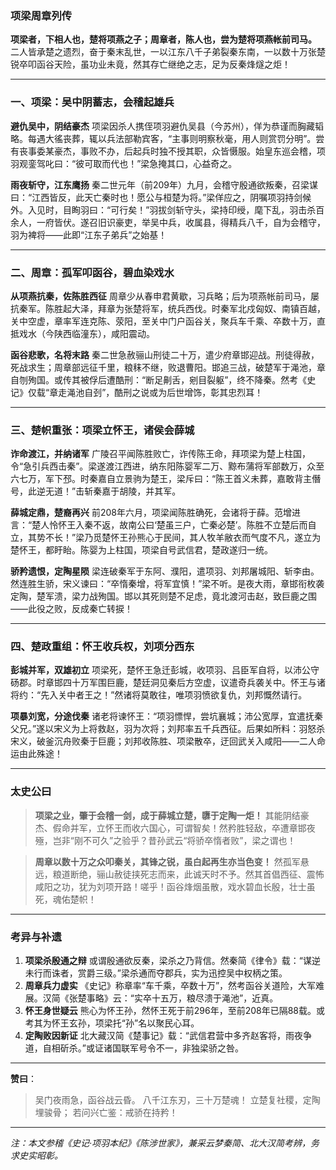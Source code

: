 ### **项梁周章列传**

**项梁者，下相人也，楚将项燕之子；周章者，陈人也，尝为楚将项燕帐前司马。** 二人皆承楚之遗烈，奋于秦末乱世，一以江东八千子弟裂秦东南，一以数十万张楚锐卒叩函谷天险，虽功业未竟，然其存亡继绝之志，足为反秦烽燧之炬！

------

### **一、项梁：吴中阴蓄志，会稽起雄兵**

**避仇吴中，阴结豪杰**
 项梁因杀人携侄项羽避仇吴县（今苏州），佯为恭谨而胸藏韬略。每遇大徭丧葬，辄以兵法部勒宾客，“主事则明察秋毫，用人则赏罚分明”。尝有丧事委某豪杰，事败不办，后起兵时独不授其职，众皆慑服。始皇东巡会稽，项羽观銮驾叱曰：“彼可取而代也！”梁急掩其口，心益奇之。

**雨夜斩守，江东鹰扬**
 秦二世元年（前209年）九月，会稽守殷通欲叛秦，召梁谋曰：“江西皆反，此天亡秦时也！愿公与桓楚为将。”梁佯应之，阴嘱项羽持剑候外。入见时，目眴羽曰：“可行矣！”羽拔剑斩守头，梁持印绶，麾下乱，羽击杀百余人，一府皆伏。遂召旧识豪吏，举吴中兵，收属县，得精兵八千，自为会稽守，羽为裨将——此即“江东子弟兵”之始基！

------

### **二、周章：孤军叩函谷，碧血染戏水**

**从项燕抗秦，佐陈胜西征**
 周章少从春申君黄歇，习兵略；后为项燕帐前司马，屡抗秦军。陈胜起大泽，拜章为张楚将军，统兵西伐。时秦军北戍匈奴、南镇百越，关中空虚，章率军连克陈、荥阳，至关中门户函谷关，聚兵车千乘、卒数十万，直抵戏水（今陕西临潼东），咸阳震动。

**函谷悲歌，名将末路**
 秦二世急赦骊山刑徒二十万，遣少府章邯迎战。刑徒得赦，死战求生；周章部远征千里，粮秣不继，败退曹阳。邯追三战，破楚军于渑池，章自刎殉国。或传其被俘后遭酷刑：“断足劓舌，剜目裂躯”，终不降秦。然考《史记》仅载“章走渑池自刭”，酷刑之说或为后世增饰，彰其忠烈耳！

------

### **三、楚帜重张：项梁立怀王，诸侯会薛城**

**诈命渡江，并纳诸军**
 广陵召平闻陈胜败亡，诈传陈王命，拜项梁为楚上柱国，令“急引兵西击秦”。梁遂渡江西进，纳东阳陈婴军二万、黥布蒲将军部数万，众至六七万，军下邳。时秦嘉自立景驹为楚王，梁斥曰：“陈王首义未葬，嘉敢背主僭号，此逆无道！”击斩秦嘉于胡陵，并其军。

**薛城定鼎，楚裔再兴**
 前208年六月，项梁闻陈胜确死，会诸将于薛。范增进言：“楚人怜怀王入秦不返，故南公曰‘楚虽三户，亡秦必楚’。陈胜不立楚后而自立，其势不长！”梁乃觅楚怀王孙熊心于民间，其人牧羊敝衣而气度不凡，遂立为楚怀王，都盱眙。陈婴为上柱国，项梁自号武信君，楚政遂归一统。

**骄矜遗恨，定陶星陨**
 梁连破秦军于东阿、濮阳，遣项羽、刘邦屠城阳、斩李由。然连胜生骄，宋义谏曰：“卒惰秦增，将军宜慎！”梁不听。是夜大雨，章邯衔枚袭定陶，楚军溃，梁力战殉国。邯以其死则楚不足虑，竟北渡河击赵，致巨鹿之围——此役之败，反成秦亡转捩！

------

### **四、楚政重组：怀王收兵权，刘项分西东**

**彭城并军，双雄初立**
 项梁死，楚怀王急迁彭城，收项羽、吕臣军自将，以沛公守砀郡。时章邯四十万军围巨鹿，楚廷洞见秦后方空虚，议遣奇兵袭关中。怀王与诸将约：“先入关中者王之！”然诸将莫敢往，唯项羽愤欲复仇，刘邦慨然请行。

**项暴刘宽，分途伐秦**
 诸老将谏怀王：“项羽慓悍，尝坑襄城；沛公宽厚，宜遣抚秦父兄。”遂以宋义为上将救赵，羽为次将；刘邦率五千兵西征。后果如所料：羽怒杀宋义，破釜沉舟败秦于巨鹿；刘邦收陈胜、项梁散卒，迂回武关入咸阳——二人命运由此殊途！

------

### **太史公曰**

> **项梁之业，肇于会稽一剑，成于薛城立楚，隳于定陶一炬！**
>  其能阴结豪杰、假命并军，立怀王而收六国心，可谓智矣！然矜胜轻敌，卒遭章邯夜殛，岂非“刚不可久”之验乎？昔孙武云“将骄卒惰者败”，梁之谓也！

> **周章以数十万之众叩秦关，其锋之锐，虽白起再生亦当色变！**
>  然孤军悬远，粮道断绝，骊山赦徒挟死志而来，此诚天时不予。然其首倡西征、震怖咸阳之功，犹为刘项开路！嗟乎！函谷烽烟虽散，戏水碧血长殷，壮士虽死，魂佑楚帜！

------

### **考异与补遗**

1. **项梁杀殷通之辩**
    或谓殷通欲反秦，梁杀之乃背信。然秦简《律令》载：“谋逆未行而诛者，赏爵三级。”梁杀通而夺郡兵，实为迅控吴中权柄之策。
2. **周章兵力虚实**
    《史记》称章率“车千乘，卒数十万”，然考函谷关道险，大军难展。汉简《张楚事略》云：“实卒十五万，粮尽溃于渑池”，近真。
3. **怀王身世疑云**
    熊心为怀王孙，然怀王死于前296年，至前208年已隔88载。或考其为怀王玄孙，项梁托“孙”名以聚民心耳。
4. **定陶败因新证**
    北大藏汉简《楚事记》载：“武信君营中多齐赵客将，雨夜争道，自相斫杀。”或证诸国联军号令不一，非独梁骄之咎。

------

**赞曰**：

> 吴门夜雨急，函谷战云昏。
>  八千江东刃，三十万楚魂！
>  立楚复社稷，定陶埋骏骨；
>  若问兴亡鉴：戒骄在持矜！

------

*注：本文参稽《史记·项羽本纪》《陈涉世家》，兼采云梦秦简、北大汉简考辨，务求史实昭彰。*